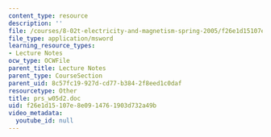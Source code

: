 ```yaml
---
content_type: resource
description: ''
file: /courses/8-02t-electricity-and-magnetism-spring-2005/f26e1d15107e8e0914761903d732a49b_prs_w05d2.doc
file_type: application/msword
learning_resource_types:
- Lecture Notes
ocw_type: OCWFile
parent_title: Lecture Notes
parent_type: CourseSection
parent_uid: 8c57fc19-927d-cd77-b384-2f8eed1c0daf
resourcetype: Other
title: prs_w05d2.doc
uid: f26e1d15-107e-8e09-1476-1903d732a49b
video_metadata:
  youtube_id: null
---
```

